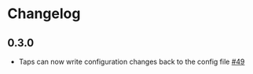 # Changelog

## 0.3.0
  * Taps can now write configuration changes back to the config file [#49](https://github.com/singer-io/getting-started/pull/49)
